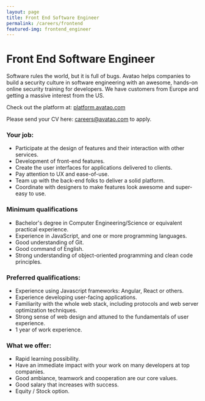 ```yaml
---
layout: page
title: Front End Software Engineer
permalink: /careers/frontend
featured-img: frontend_engineer 
---
```


# Front End Software Engineer

Software rules the world, but it is full of bugs. Avatao helps companies to build a security culture in software engineering with an awesome, hands-on online security training for developers. We have customers from Europe and getting a massive interest from the US.

Check out the platform at: [platform.avatao.com](https://platform.avatao.com)

Please send your CV here: [careers@avatao.com](mailto:careers@avatao.com) to apply.

### Your job:

- Participate at the design of features and their interaction with other services.
- Development of front-end features.
- Create the user interfaces for applications delivered to clients.
- Pay attention to UX and ease-of-use.
- Team up with the back-end folks to deliver a solid platform.
- Coordinate with designers to make features look awesome and super-easy to use.

### Minimum qualifications
- Bachelor's degree in Computer Engineering/Science or equivalent practical experience.
- Experience in JavaScript, and one or more programming languages.
- Good understanding of Git.
- Good command of English.
- Strong understanding of object-oriented programming and clean code principles.

### Preferred qualifications:
- Experience using Javascript frameworks: Angular, React or others.
- Experience developing user-facing applications.
- Familiarity with the whole web stack, including protocols and web server optimization techniques.
- Strong sense of web design and attuned to the fundamentals of user experience.
- 1 year of work experience.

### What we offer:

- Rapid learning possibility.
- Have an immediate impact with your work on many developers at top companies.
- Good ambiance, teamwork and cooperation are our core values.
- Good salary that increases with success.
- Equity / Stock option.
